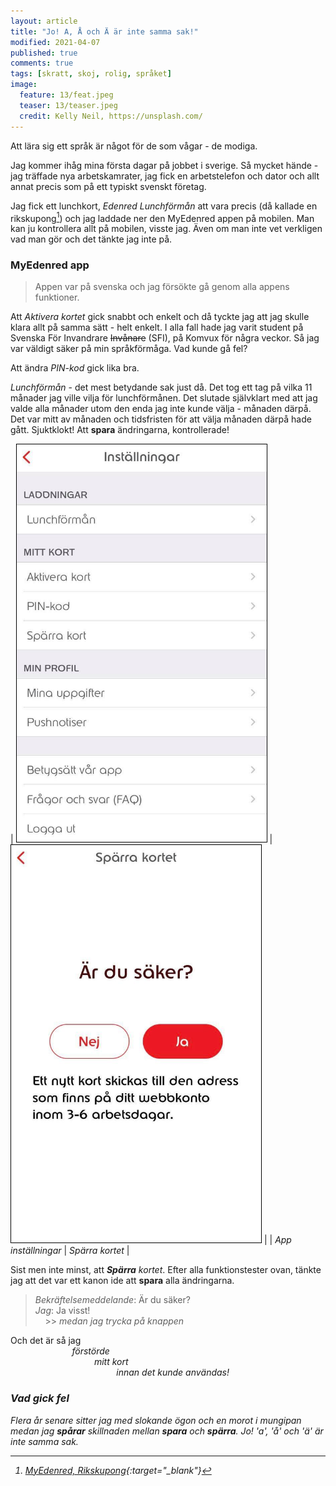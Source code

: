 ```yaml
---
layout: article
title: "Jo! A, Å och Ä är inte samma sak!"
modified: 2021-04-07
published: true
comments: true
tags: [skratt, skoj, rolig, språket]
image:
  feature: 13/feat.jpeg
  teaser: 13/teaser.jpeg
  credit: Kelly Neil, https://unsplash.com/
---
```


Att lära sig ett språk är något för de som vågar - de modiga.

Jag kommer ihåg mina första dagar på jobbet i sverige. Så mycket hände - jag träffade  nya arbetskamrater, jag fick en arbetstelefon och dator och allt annat precis som på ett typiskt svenskt företag.

Jag fick ett lunchkort, *Edenred Lunchförmån* att vara precis (då kallade en rikskupong[^1]) och jag laddade ner den MyEdenred appen på mobilen. Man kan ju kontrollera allt på mobilen, visste jag. Även om man inte vet verkligen vad man gör och det tänkte jag inte på.

### MyEdenred app

> Appen var på svenska och jag försökte gå genom alla appens funktioner.

Att *Aktivera kortet* gick snabbt och enkelt och då tyckte jag att jag skulle klara allt på samma sätt - helt enkelt. I alla fall hade jag varit student på Svenska För Invandrare ~~Invånare~~ (SFI), på Komvux för några veckor. Så jag var väldigt säker på min språkförmåga. Vad kunde gå fel?

Att ändra *PIN-kod* gick lika bra.

*Lunchförmån* - det mest betydande sak just då. Det tog ett tag på vilka 11 månader jag ville vilja för lunchförmånen. Det slutade självklart med att jag valde alla månader utom den enda jag inte kunde välja - månaden därpå. Det var mitt av månaden och tidsfristen för att välja månaden därpå hade gått. Sjuktklokt! Att **spara** ändringarna, kontrollerade!

| <img src="../images/13/installningar.jpg" alt="App inställningar" style="width:400px; border: 1px solid black" /> | <img src="../images/13/ar_du_saker.jpg" alt="Att spärra kortet" style="width:400px; border: 1px solid black" /> |
| *App inställningar* | *Spärra kortet* |

Sist men inte minst, att ***Spärra*** *kortet*. Efter alla funktionstester ovan, tänkte jag att det var ett kanon ide att **spara** alla ändringarna.

> *Bekräftelsemeddelande*: Är du säker? <br>
> *Jag*: Ja visst!  <br>
&nbsp;&nbsp;&nbsp;&nbsp;>> *medan jag trycka på knappen*

Och det är så jag <br>
&nbsp;&nbsp;&nbsp;&nbsp;&nbsp;&nbsp;&nbsp;&nbsp;&nbsp;&nbsp;&nbsp;&nbsp;&nbsp;&nbsp;&nbsp;&nbsp;&nbsp;&nbsp;&nbsp;&nbsp;&nbsp;&nbsp;&nbsp;&nbsp; <i>förstörde <br>
&nbsp;&nbsp;&nbsp;&nbsp;&nbsp;&nbsp;&nbsp;&nbsp;&nbsp;&nbsp;&nbsp;&nbsp;&nbsp;&nbsp;&nbsp;&nbsp;&nbsp;&nbsp;&nbsp;&nbsp;&nbsp;&nbsp;&nbsp;&nbsp;
&nbsp;&nbsp;&nbsp;&nbsp;&nbsp;&nbsp;&nbsp;&nbsp; mitt kort <br>
&nbsp;&nbsp;&nbsp;&nbsp;&nbsp;&nbsp;&nbsp;&nbsp;&nbsp;&nbsp;&nbsp;&nbsp;&nbsp;&nbsp;&nbsp;&nbsp;&nbsp;&nbsp;&nbsp;&nbsp;&nbsp;&nbsp;&nbsp;&nbsp;
&nbsp;&nbsp;&nbsp;&nbsp;&nbsp;&nbsp;&nbsp;&nbsp;
&nbsp;&nbsp;&nbsp;&nbsp;&nbsp;&nbsp;&nbsp;&nbsp; innan det kunde användas! <br>


### Vad gick fel

Flera år senare sitter jag med slokande ögon och en morot i mungipan medan jag **spårar** skillnaden mellan **spara** och **spärra**. Jo! 'a', 'å' och 'ä' är inte samma sak.


[^1]: [MyEdenred, Rikskupong](https://www.edenred.se/vara-formaner/lunchforman/){:target="_blank"}
